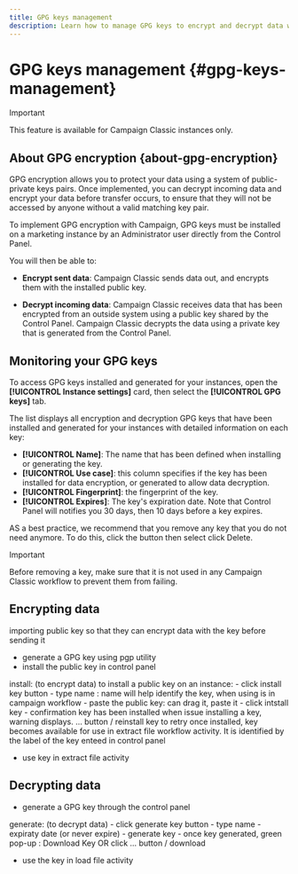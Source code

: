 ```yaml
---
title: GPG keys management
description: Learn how to manage GPG keys to encrypt and decrypt data within Campaign Classic.
---
```


# GPG keys management {#gpg-keys-management}

>[!IMPORTANT]
>
>This feature is available for Campaign Classic instances only.

## About GPG encryption {about-gpg-encryption}

GPG encryption allows you to protect your data using a system of public-private keys pairs. Once implemented, you can decrypt incoming data and encrypt your data before transfer occurs, to ensure that they will not be accessed by anyone without a valid matching key pair.

To implement GPG encryption with Campaign, GPG keys must be installed on a marketing instance by an Administrator user directly from the Control Panel.

You will then be able to:

* **Encrypt sent data**: Campaign Classic sends data out, and encrypts them with the installed public key.

* **Decrypt incoming data**: Campaign Classic receives data that has been encrypted from an outside system using a public key shared by the Control Panel. Campaign Classic decrypts the data using a private key that is generated from the Control Panel.

## Monitoring your GPG keys

To access GPG keys installed and generated for your instances, open the **[!UICONTROL Instance settings]** card, then select the **[!UICONTROL GPG keys]** tab.

The list displays all encryption and decryption GPG keys that have been installed and generated for your instances with detailed information on each key:

* **[!UICONTROL Name]**: The name that has been defined when installing or generating the key.
* **[!UICONTROL Use case]**: this column specifies if the key has been installed for data encryption, or generated to allow data decryption.
* **[!UICONTROL Fingerprint]**: the fingerprint of the key.
* **[!UICONTROL Expires]**: The key's expiration date. Note that Control Panel will notifies you 30 days, then 10 days before a key expires.

AS a best practice, we recommend that you remove any key that you do not need anymore. To do this, click the button then select click Delete. 

>[!IMPORTANT]
>
>Before removing a key, make sure that it is not used in any Campaign Classic workflow to prevent them from failing.

## Encrypting data

importing public key so that they can encrypt data with the key before sending it
- generate a GPG key using pgp utility
 - install the public key in control panel

install: (to encrypt data)
to install a public key on an instance:
     - click install key button
            - type name : name will help identify the key, when using is in campaign workflow
            - paste the public key: can drag it, paste it
            - click intstall key
            - confirmation key has been installed
when issue installing a key, warning displays. … button / reinstall key to retry
once installed, key becomes available for use in extract file workflow activity. It is identified by the label of the key enteed in control panel

- use key in extract file activity

## Decrypting data

- generate a GPG key through the control panel

generate: (to decrypt data)
            - click generate key button
            - type name
            - expiraty date (or never expire)
            - generate key
            - once key generated, green pop-up : Download Key OR click … button / download

- use the key in load file activity
